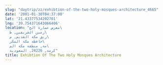 ```yaml
---
slug: "daytrip/zz/exhibtion-of-the-two-holy-mosques-architecture_4665"
date: '2001-01-30T04:37:00'
lat: '21.43377534202701'
lng: '39.754371643066406'
location: "معرض عمارة الح\
  رمين الشريفين, ط\
  ريق مكة القديم, م\
  حافظة مكة المكر\
  مة, منطقة مكة الم\
  كرمة, 24226, السعودية"
title: Exhibtion Of The Two Holy Mosques Architecture
---
```



